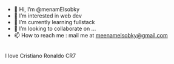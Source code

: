 - 👋 Hi, I’m @menamElsobky
- 👀 I’m interested in web dev
- 🌱 I’m currently learning fullstack 
- 💞️ I’m looking to collaborate on ...
- 📫 How to reach me : mail me at meenamelsobky@gmail.com
<br>
I love Cristiano Ronaldo CR7
<!---
menamedu/menamedu is a ✨ special ✨ repository because its `README.md` (this file) appears on your GitHub profile.
You can click the Preview link to take a look at your changes.
--->
